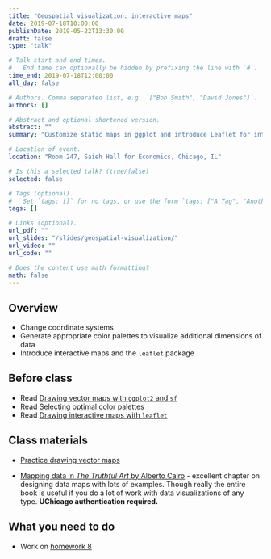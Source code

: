 ```yaml
---
title: "Geospatial visualization: interactive maps"
date: 2019-07-18T10:00:00
publishDate: 2019-05-22T13:30:00
draft: false
type: "talk"

# Talk start and end times.
#   End time can optionally be hidden by prefixing the line with `#`.
time_end: 2019-07-18T12:00:00
all_day: false

# Authors. Comma separated list, e.g. `["Bob Smith", "David Jones"]`.
authors: []

# Abstract and optional shortened version.
abstract: ""
summary: "Customize static maps in ggplot and introduce Leaflet for interactive mapping."

# Location of event.
location: "Room 247, Saieh Hall for Economics, Chicago, IL"

# Is this a selected talk? (true/false)
selected: false

# Tags (optional).
#   Set `tags: []` for no tags, or use the form `tags: ["A Tag", "Another Tag"]` for one or more tags.
tags: []

# Links (optional).
url_pdf: ""
url_slides: "/slides/geospatial-visualization/"
url_video: ""
url_code: ""

# Does the content use math formatting?
math: false
---
```




## Overview

* Change coordinate systems
* Generate appropriate color palettes to visualize additional dimensions of data
* Introduce interactive maps and the `leaflet` package

## Before class

* Read [Drawing vector maps with `ggplot2` and `sf`](/notes/vector-maps/)
* Read [Selecting optimal color palettes](/notes/optimal-color-palettes/)
* Read [Drawing interactive maps with `leaflet`](/notes/leaflet)

## Class materials

* [Practice drawing vector maps](/notes/vector-maps-practice/)

* [Mapping data in *The Truthful Art* by Alberto Cairo](http://proquestcombo.safaribooksonline.com.proxy.uchicago.edu/book/databases-and-reporting-tools/9780133440492/part-iii-functional/ch10_html) - excellent chapter on designing data maps with lots of examples. Though really the entire book is useful if you do a lot of work with data visualizations of any type. **UChicago authentication required.**

## What you need to do

* Work on [homework 8](/homework/geospatial-viz/)
